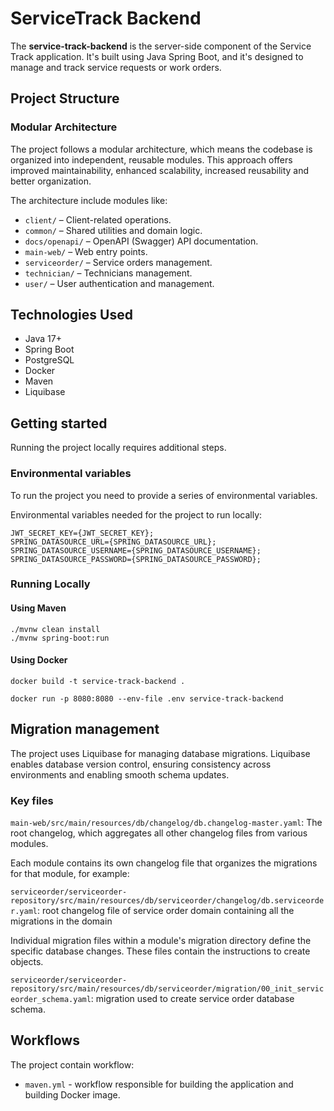# ServiceTrack Backend

The **service-track-backend** is the server-side component of the Service Track application. 
It's built using Java Spring Boot, and it's designed to manage and track service requests or work orders.

## Project Structure

### Modular Architecture
The project follows a modular architecture, which means the codebase is organized into independent, reusable modules.
This approach offers improved maintainability, enhanced scalability, increased reusability and better organization.

The architecture include modules like:

- `client/` – Client-related operations.
- `common/` – Shared utilities and domain logic.
- `docs/openapi/` – OpenAPI (Swagger) API documentation.
- `main-web/` – Web entry points.
- `serviceorder/` – Service orders management.
- `technician/` – Technicians management.
- `user/` – User authentication and management.

## Technologies Used

- Java 17+
- Spring Boot
- PostgreSQL
- Docker
- Maven
- Liquibase

## Getting started

Running the project locally requires additional steps.

### Environmental variables
To run the project you need to provide a series of environmental variables.

Environmental variables needed for the project to run locally:

```env
JWT_SECRET_KEY={JWT_SECRET_KEY};
SPRING_DATASOURCE_URL={SPRING_DATASOURCE_URL};
SPRING_DATASOURCE_USERNAME={SPRING_DATASOURCE_USERNAME};
SPRING_DATASOURCE_PASSWORD={SPRING_DATASOURCE_PASSWORD};
```

### Running Locally

#### Using Maven
```
./mvnw clean install
./mvnw spring-boot:run
```

#### Using Docker
```
docker build -t service-track-backend .

docker run -p 8080:8080 --env-file .env service-track-backend
```

## Migration management
The project uses Liquibase for managing database migrations. Liquibase enables database version control, ensuring consistency across environments and enabling smooth schema updates.

### Key files
`main-web/src/main/resources/db/changelog/db.changelog-master.yaml`:  The root changelog, which aggregates all other changelog files from various modules.

Each module contains its own changelog file that organizes the migrations for that module, for example: 

`serviceorder/serviceorder-repository/src/main/resources/db/serviceorder/changelog/db.serviceorder.yaml`: root changelog file of service order domain containing all the migrations in the domain


Individual migration files within a module's migration directory define the specific database changes. These files contain the instructions to create objects.

`serviceorder/serviceorder-repository/src/main/resources/db/serviceorder/migration/00_init_serviceorder_schema.yaml`: migration used to create service order database schema.

## Workflows
The project contain workflow:
- `maven.yml` - workflow responsible for building the application and building Docker image.
